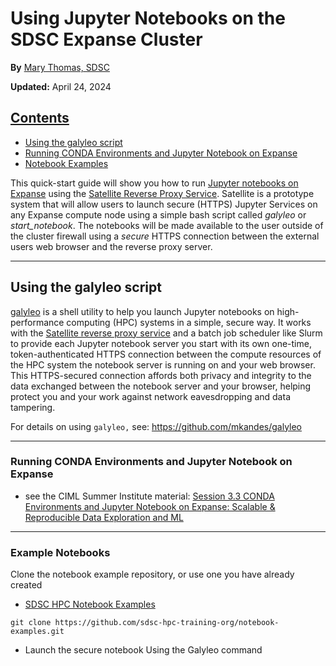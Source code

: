 # Using Jupyter Notebooks on the SDSC Expanse Cluster
**By** [Mary Thomas, SDSC](https://www.sdsc.edu/research/researcher_spotlight/thomas_mary.html)

**Updated:**  April 24, 2024

## [Contents](#top)
* [Using the galyleo script](#galyleo)
* [Running CONDA Environments and Jupyter Notebook on Expanse](#conda)
* [Notebook Examples](#ntbk-ex)

This quick-start guide will show you how to run [Jupyter notebooks on Expanse](https://hpc-training.sdsc.edu/notebooks-101/notebook-101.html) using the [Satellite Reverse Proxy Service](https://github.com/sdsc-hpc-training-org/satellite). Satellite is a prototype system that will allow users to launch secure (HTTPS) Jupyter Services on any Expanse compute node using a simple bash script called *galyleo* or *start_notebook*. The notebooks will be made available to the user outside of the cluster firewall using a *secure* HTTPS connection between the external users web browser and the reverse proxy server.

_______
## Using the galyleo script 
[galyleo](https://github.com/mkandes/galyleo) is a shell utility to help you launch Jupyter notebooks on high-performance computing (HPC) systems in a simple, secure way. It works with the [Satellite reverse proxy service](https://github.com/sdsc-hpc-training-org/satellite) and a batch job scheduler like Slurm to provide each Jupyter notebook server you start with its own one-time, token-authenticated HTTPS connection between the compute resources of the HPC system the notebook server is running on and your web browser. This HTTPS-secured connection affords both privacy and integrity to the data exchanged between the notebook server and your browser, helping protect you and your work against network eavesdropping and data tampering.

For details on using ```galyleo,``` see:  https://github.com/mkandes/galyleo

_______
### Running CONDA Environments and Jupyter Notebook on Expanse<a name="conda">
* see the CIML Summer Institute material: [Session 3.3 CONDA Environments and Jupyter Notebook on Expanse: Scalable & Reproducible Data Exploration and ML](https://github.com/ciml-org/ciml-summer-institute-2023/tree/main/3.3_conda_environments_and_jupyter_notebook_on_expanse)
______


###  Example Notebooks<a name="ntbk-ex">
Clone the notebook example repository, or use one you have already created
* [SDSC HPC Notebook Examples](https://github.com/sdsc-hpc-training-org/notebook-examples)
```
git clone https://github.com/sdsc-hpc-training-org/notebook-examples.git
```

* Launch the secure notebook Using the Galyleo command


